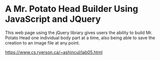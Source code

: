 # A Mr. Potato Head Builder Using JavaScript and JQuery

This web page using the jQuery library gives users the ability to build Mr. Potato Head one individual body part at a time, also being able to save the creation to an image file at any point.

https://www.cs.ryerson.ca/~ashincul/lab05.html
